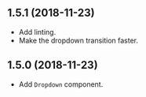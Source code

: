 ## 1.5.1 (2018-11-23)

* Add linting.
* Make the dropdown transition faster.

## 1.5.0 (2018-11-23)

* Add `Dropdown` component.
